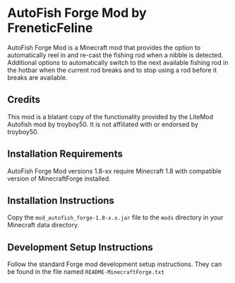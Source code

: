 # AutoFish Forge Mod by FreneticFeline

AutoFish Forge Mod is a Minecraft mod that provides the option to automatically reel
in and re-cast the fishing rod when a nibble is detected.  Additional options to
automatically switch to the next available fishing rod in the hotbar when the current
rod breaks and to stop using a rod before it breaks are available.

## Credits
This mod is a blatant copy of the functionality provided by the LiteMod Autofish mod
by troyboy50.  It is not affiliated with or endorsed by troyboy50.

## Installation Requirements
AutoFish Forge Mod versions 1.8-xx require Minecraft 1.8 with compatible version
of MinecraftForge installed.

## Installation Instructions
Copy the `mod_autofish_forge-1.8-x.x.jar` file to the `mods` directory in your Minecraft
data directory.

## Development Setup Instructions
Follow the standard Forge mod development setup instructions.  They can be found
in the file named `README-MinecraftForge.txt`
